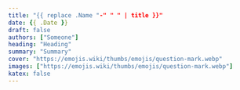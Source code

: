 ```yaml
---
title: "{{ replace .Name "-" " " | title }}"
date: {{ .Date }}
draft: false 
authors: ["Someone"]
heading: "Heading"
summary: "Summary"
cover: "https://emojis.wiki/thumbs/emojis/question-mark.webp"
images: ["https://emojis.wiki/thumbs/emojis/question-mark.webp"]
katex: false 
---
```


